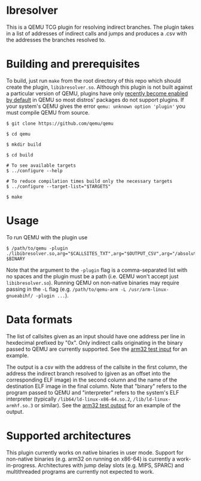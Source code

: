 # Ibresolver

This is a QEMU TCG plugin for resolving indirect branches. The plugin takes in a list of addresses of indirect calls and jumps and produces a .csv with the addresses the branches resolved to.

# Building and prerequisites

To build, just run `make` from the root directory of this repo which should create the plugin, `libibresolver.so`. Although this plugin is not built against a particular version of QEMU, plugins have only [recently become enabled by default](https://github.com/qemu/qemu/commit/ba4dd2aabc35bc5385739e13f14e3a10a223ede0) in QEMU so most distros' packages do not support plugins. If your system's QEMU gives the error `qemu: unknown option 'plugin'` you must compile QEMU from source.

```
$ git clone https://github.com/qemu/qemu

$ cd qemu

$ mkdir build

$ cd build

# To see available targets
$ ../configure --help

# To reduce compilation times build only the necessary targets
$ ../configure --target-list="$TARGETS"

$ make
```

# Usage

To run QEMU with the plugin use

```
$ /path/to/qemu -plugin ./libibresolver.so,arg="$CALLSITES_TXT",arg="$OUTPUT_CSV",arg="/absolute/path/to/$BINARY" $BINARY
```

Note that the argument to the `-plugin` flag is a comma-separated list with no spaces and the plugin must be a path (i.e. QEMU won't accept just `libibresolver.so`). Running QEMU on non-native binaries may require passing in the `-L` flag (e.g. `/path/to/qemu-arm -L /usr/arm-linux-gnueabihf/ -plugin ...`).

# Data formats
The list of callsites given as an input should have one address per line in hexdecimal prefixed by "0x". Only indirect calls originating in the binary passed to QEMU are currently supported. See the [arm32 test input](tests/arm32/fn_ptr.elf.txt) for an example.

The output is a csv with the address of the callsite in the first column, the address the indirect branch resolved to (given as an offset into the corresponding ELF image) in the second column and the name of the destination ELF image in the final column. Note that "binary" refers to the program passed to QEMU and "interpreter" refers to the system's ELF interpreter (typically `/lib64/ld-linux-x86-64.so.2`, `/lib/ld-linux-armhf.so.3` or similar). See the [arm32 test output](tests/arm32/fn_ptr.csv) for an example of the output.

# Supported architectures

This plugin currently works on native binaries in user mode. Support for non-native binaries (e.g. arm32 on running on x86-64) is currently a work-in-progress. Architectures with jump delay slots (e.g. MIPS, SPARC) and multithreaded programs are currently not expected to work.
